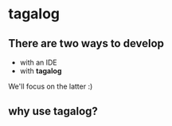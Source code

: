 tagalog
=======

There are two ways to develop
------------------------------

- with an IDE
- with **tagalog**

We'll focus on the latter :)

why use tagalog?
----------------


